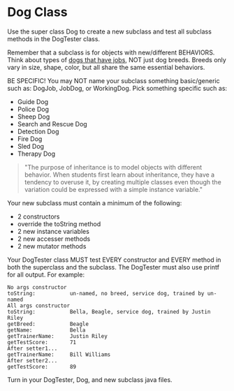 # Dog Class


Use the super class Dog to create a new subclass and test all subclass methods in the DogTester class.

Remember that a subclass is for objects with new/different BEHAVIORS. Think about types of [dogs that have jobs](https://en.wikipedia.org/wiki/Working_dog), NOT just dog breeds. Breeds only vary in size, shape, color, but all share the same essential behaviors.

BE SPECIFIC! You may NOT name your subclass something basic/generic such as: DogJob, JobDog, or WorkingDog. Pick something specific such as:
- Guide Dog
- Police Dog
- Sheep Dog
- Search and Rescue Dog
- Detection Dog
- Fire Dog
- Sled Dog
- Therapy Dog


> "The purpose of inheritance is to model objects with different behavior. When students first learn about inheritance, they have a tendency to overuse it, by creating multiple classes even though the variation could be expressed with a simple instance variable."

Your new subclass must contain a minimum of the following:

- 2 constructors
- override the toString method
- 2 new instance variables
- 2 new accesser methods
- 2 new mutator methods

Your DogTester class MUST test EVERY constructor and EVERY method in both the superclass and the subclass. The DogTester must also use printf for all output. For example:

```
No args constructor
toString:           un-named, no breed, service dog, trained by un-named
All args constructor
toString:           Bella, Beagle, service dog, trained by Justin Riley
getBreed:           Beagle
getName:            Bella
getTrainerName:     Justin Riley
getTestScore:       71
After setter1...
getTrainerName:     Bill Williams
After setter2...
getTestScore:       89
```

Turn in your DogTester, Dog, and new subclass java files.
